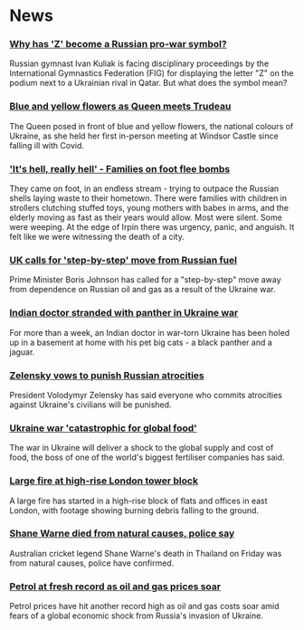 # News
### [Why has 'Z' become a Russian pro-war symbol?](https://www.bbc.com/news/world-europe-60644832)
Russian gymnast Ivan Kuliak is facing disciplinary proceedings by the International Gymnastics Federation (FIG) for displaying the letter "Z" on the podium next to a Ukrainian rival in Qatar. But what does the symbol mean?
### [Blue and yellow flowers as Queen meets Trudeau](https://www.bbc.com/news/uk-60650285)
The Queen posed in front of blue and yellow flowers, the national colours of Ukraine, as she held her first in-person meeting at Windsor Castle since falling ill with Covid.
### ['It's hell, really hell' - Families on foot flee bombs](https://www.bbc.com/news/world-europe-60651801)
They came on foot, in an endless stream - trying to outpace the Russian shells laying waste to their hometown. There were families with children in strollers clutching stuffed toys, young mothers with babes in arms, and the elderly moving as fast as their years would allow. Most were silent. Some were weeping. At the edge of Irpin there was urgency, panic, and anguish. It felt like we were witnessing the death of a city. 
### [UK calls for 'step-by-step' move from Russian fuel](https://www.bbc.com/news/uk-60642926)
Prime Minister Boris Johnson has called for a "step-by-step" move away from dependence on Russian oil and gas as a result of the Ukraine war.
### [Indian doctor stranded with panther in Ukraine war](https://www.bbc.com/news/world-asia-india-60637980)
For more than a week, an Indian doctor in war-torn Ukraine has been holed up in a basement at home with his pet big cats - a black panther and a jaguar. 
### [Zelensky vows to punish Russian atrocities](https://www.bbc.com/news/world-europe-60638042)
President Volodymyr Zelensky has said everyone who commits atrocities against Ukraine's civilians will be punished.
### [Ukraine war 'catastrophic for global food'](https://www.bbc.com/news/business-60623941)
The war in Ukraine will deliver a shock to the global supply and cost of food, the boss of one of the world's biggest fertiliser companies has said.
### [Large fire at high-rise London tower block](https://www.bbc.com/news/uk-england-london-60652664)
A large fire has started in a high-rise block of flats and offices in east London, with footage showing burning debris falling to the ground.
### [Shane Warne died from natural causes, police say](https://www.bbc.com/news/world-asia-60645939)
Australian cricket legend Shane Warne's death in Thailand on Friday was from natural causes, police have confirmed.
### [Petrol at fresh record as oil and gas prices soar](https://www.bbc.com/news/business-60642786)
Petrol prices have hit another record high as oil and gas costs soar amid fears of a global economic shock from Russia's invasion of Ukraine.
